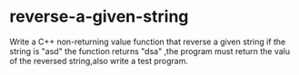 # reverse-a-given-string
Write a C++ non-returning value function that reverse a given string if the string is "asd" the  function returns "dsa" ,the program must return the valu of the reversed string,also write a test program.
